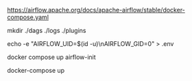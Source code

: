 https://airflow.apache.org/docs/apache-airflow/stable/docker-compose.yaml

mkdir ./dags ./logs ./plugins

echo -e "AIRFLOW_UID=$(id -u)\nAIRFLOW_GID=0" > .env

docker compose up airflow-init

docker-compose up
